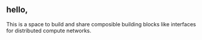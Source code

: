 ## 			hello, 

This is a space to build and share composible building blocks like interfaces for distributed compute networks. 
